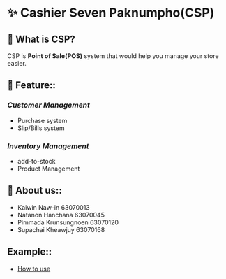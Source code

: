 # ✨ Cashier Seven Paknumpho(CSP)
## 🤔 What is CSP?
CSP is **Point of Sale(POS)** system that would help you manage your store easier.

## 🔭 Feature::
### _Customer Management_
- Purchase system
- Slip/Bills system
### _Inventory Management_
- add-to-stock
- Product Management
## 💬 About us::
- Kaiwin Naw-in 63070013
- Natanon Hanchana 63070045
- Pimmada Krunsungnoen 63070120
- Supachai Kheawjuy 63070168
## Example::
- [How to use](https://www.youtube.com/watch?v=kn9Fd87Pw8E)
